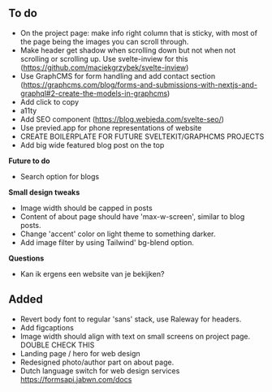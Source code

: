 ## To do
- On the project page: make info right column that is sticky, with most of the page being the images you can scroll through. 
- Make header get shadow when scrolling down but not when not scrolling or scrolling up. Use svelte-inview for this 
(https://github.com/maciekgrzybek/svelte-inview)
- Use GraphCMS for form handling and add contact section (https://graphcms.com/blog/forms-and-submissions-with-nextjs-and-graphql#2-create-the-models-in-graphcms)
- Add click to copy
- a11ty
- Add SEO component (https://blog.webjeda.com/svelte-seo/)
- Use previed.app for phone representations of website
- CREATE BOILERPLATE FOR FUTURE SVELTEKIT/GRAPHCMS PROJECTS
- Add big wide featured blog post on the top

**Future to do**
- Search option for blogs

**Small design tweaks**
- Image width should be capped in posts
- Content of about page should have 'max-w-screen', similar to blog posts.
- Change 'accent' color on light theme to something darker. 
- Add image filter by using Tailwind' bg-blend option.

**Questions**
- Kan ik ergens een website van je bekijken?

## Added
- Revert body font to regular 'sans' stack, use Raleway for headers.
- Add figcaptions
- Image width should align with text on small screens on project page. DOUBLE CHECK THIS
- Landing page / hero for web design
- Redesigned photo/author part on about page.
- Dutch language switch for web design services 
https://formsapi.jabwn.com/docs 
